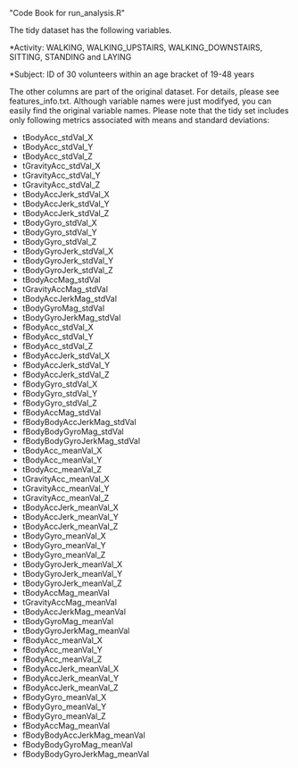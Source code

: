 "Code Book for run_analysis.R"

The tidy dataset has the following variables. 

*Activity: WALKING, WALKING_UPSTAIRS, WALKING_DOWNSTAIRS, SITTING, STANDING and LAYING 

*Subject: ID of 30 volunteers within an age bracket of 19-48 years

The other columns are part of the original dataset. For details, please see features_info.txt. Although variable names were just modifyed, you can easily find the original variable names. 
Please note that the tidy set includes only following metrics associated with means and standard deviations:

* tBodyAcc_stdVal_X
* tBodyAcc_stdVal_Y
* tBodyAcc_stdVal_Z
* tGravityAcc_stdVal_X
* tGravityAcc_stdVal_Y
* tGravityAcc_stdVal_Z
* tBodyAccJerk_stdVal_X
* tBodyAccJerk_stdVal_Y
* tBodyAccJerk_stdVal_Z
* tBodyGyro_stdVal_X
* tBodyGyro_stdVal_Y
* tBodyGyro_stdVal_Z
* tBodyGyroJerk_stdVal_X
* tBodyGyroJerk_stdVal_Y
* tBodyGyroJerk_stdVal_Z
* tBodyAccMag_stdVal
* tGravityAccMag_stdVal
* tBodyAccJerkMag_stdVal
* tBodyGyroMag_stdVal
* tBodyGyroJerkMag_stdVal
* fBodyAcc_stdVal_X
* fBodyAcc_stdVal_Y
* fBodyAcc_stdVal_Z
* fBodyAccJerk_stdVal_X
* fBodyAccJerk_stdVal_Y
* fBodyAccJerk_stdVal_Z
* fBodyGyro_stdVal_X
* fBodyGyro_stdVal_Y
* fBodyGyro_stdVal_Z
* fBodyAccMag_stdVal
* fBodyBodyAccJerkMag_stdVal
* fBodyBodyGyroMag_stdVal
* fBodyBodyGyroJerkMag_stdVal
* tBodyAcc_meanVal_X
* tBodyAcc_meanVal_Y
* tBodyAcc_meanVal_Z
* tGravityAcc_meanVal_X
* tGravityAcc_meanVal_Y
* tGravityAcc_meanVal_Z
* tBodyAccJerk_meanVal_X
* tBodyAccJerk_meanVal_Y
* tBodyAccJerk_meanVal_Z
* tBodyGyro_meanVal_X
* tBodyGyro_meanVal_Y
* tBodyGyro_meanVal_Z
* tBodyGyroJerk_meanVal_X
* tBodyGyroJerk_meanVal_Y
* tBodyGyroJerk_meanVal_Z
* tBodyAccMag_meanVal
* tGravityAccMag_meanVal
* tBodyAccJerkMag_meanVal
* tBodyGyroMag_meanVal
* tBodyGyroJerkMag_meanVal
* fBodyAcc_meanVal_X
* fBodyAcc_meanVal_Y
* fBodyAcc_meanVal_Z
* fBodyAccJerk_meanVal_X
* fBodyAccJerk_meanVal_Y
* fBodyAccJerk_meanVal_Z
* fBodyGyro_meanVal_X
* fBodyGyro_meanVal_Y
* fBodyGyro_meanVal_Z
* fBodyAccMag_meanVal
* fBodyBodyAccJerkMag_meanVal
* fBodyBodyGyroMag_meanVal
* fBodyBodyGyroJerkMag_meanVal
